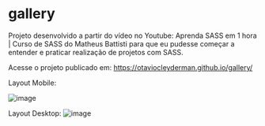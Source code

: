# gallery
Projeto desenvolvido a partir do vídeo no Youtube: Aprenda SASS em 1 hora | Curso de SASS do Matheus Battisti para que eu pudesse começar a entender e praticar realização de projetos com SASS.

Acesse o projeto publicado em: https://otaviocleyderman.github.io/gallery/

Layout Mobile:

![image](https://user-images.githubusercontent.com/68860740/168497781-d891f5f9-9f48-4bbb-9ee0-5d7f4bfed0db.png)


Layout Desktop:
![image](https://user-images.githubusercontent.com/68860740/168610007-ee2f5742-7991-46f9-817e-5bb02b73b37b.png)




